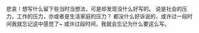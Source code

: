 悲哀！想写什么留下些当时当想法，可是却发现没什么好写的。
说是社会的压力，工作的压力，亦或者是生活家庭的压力？
都没什么好诉说的，或许过一段时间我就忘记这中感觉了~
或许过段时间，我就会忘记为什么要这么写。
